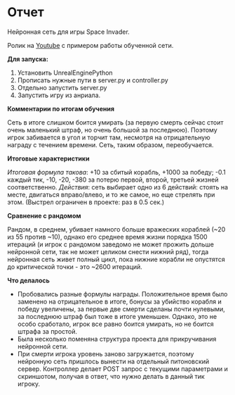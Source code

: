 # Отчет #

Нейронная сеть для игры Space Invader.

Ролик на [Youtube](https://youtu.be/4hwddsNcbf4) с примером работы обученной сети.

**Для запуска:**

1. Установить UnrealEnginePython
2. Прописать нужные пути в server.py и controller.py
3. Отдельно запустить server.py
4. Запустить игру из анриала.

**Комментарии по итогам обучения**

Сеть в итоге слишком боится умирать (за первую смерть сейчас стоит очень маленький штраф, но очень большой за последнюю). Поэтому игрок забивается в угол и торчит там, несмотря на отрицательную награду с течением времени. Сеть, таким образом, переобучается.

**Итоговые характеристики**

*Итоговая формула такова*: +10 за сбитый корабль, +1000 за победу; -0.1 каждый тик, -10, -20, -380 за потерю первой, второй, третьей жизней соответственно.
*Действия*: сеть выбирает одно из 6 действий: стоять на месте, двигаться вправо/влево, и то же самое, но еще стрелять при этом. (Выстрел ограничен в проекте: раз в 0.5 сек.)

**Сравнение с рандомом**

Рандом, в среднем, убивает намного больше вражеских кораблей (~20 из 55 против ~10), однако его среднее время жизни порядка 1500 итераций (и игрок с рандомом заведомо не может прожить дольше нейронной сети, так не может целиком снести нижний ряд), тогда нейронная сеть живет полный цикл, пока нижние корабли не опустятся до критической точки - это ~2600 итераций.

**Что делалось**
* Пробовались разные формулы награды. Положительное время было заменено на отрицательное в итоге, бонусы за убийство корабля и победу увеличены, за первые две смерти сделаны почти нулевыми, за последнюю штраф был тоже в итоге уменьшен. Однако, это не особо сработало, игрок все равно боится умирать, но не боится штрафа за простой.
* Была несколько поменяна структура проекта для прикручивания нейронной сети.
* При смерти игрока уровень заново загружается, поэтому нейронную сеть пришлось вынести на отдельный питоновский сервер. Контроллер делает POST запрос с текущими параметрами и скриншотом, получая в ответ, что нужно делать в данный тик игроку.


